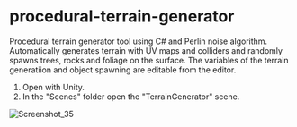 # procedural-terrain-generator
Procedural terrain generator tool using C# and Perlin noise algorithm. Automatically generates terrain with UV maps and colliders and randomly spawns trees, rocks and foliage on the surface. The variables of the terrain generatiion and object spawning are editable from the editor.

1. Open with Unity.
2. In the "Scenes" folder open the "TerrainGenerator" scene.

![Screenshot_35](https://user-images.githubusercontent.com/129271569/229299604-c60f677c-4070-479d-b0db-38656344e650.png)
